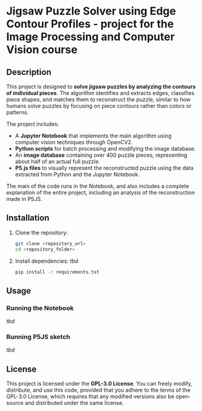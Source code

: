 # Jigsaw Puzzle Solver using Edge Contour Profiles - project for the Image Processing and Computer Vision course

## Description

This project is designed to **solve jigsaw puzzles by analyzing the contours of individual pieces**. The algorithm identifies and extracts edges, classifies piece shapes, and matches them to reconstruct the puzzle, similar to how humans solve puzzles by focusing on piece contours rather than colors or patterns.

The project includes:
- A **Jupyter Notebook** that implements the main algorithm using computer vision techniques through OpenCV2.
- **Python scripts** for batch processing and modifying the image database.
- An **image database** containing over 400 puzzle pieces, representing about half of an actual full puzzle.
- **P5.js files** to visually represent the reconstructed puzzle using the data extracted from Python and the Jupyter Notebook.

The main of the code runs in the Notebook, and also includes a complete explanation of the entire project, including an analysis of the reconstruction made in P5JS.

## Installation

1. Clone the repository:
   ```bash
   git clone <repository_url>
   cd <repository_folder>
   ```
2. Install dependencies:
_tbd_
   ```bash
   pip install -r requirements.txt
   ```

## Usage

### Running the Notebook
_tbd_

### Running P5JS sketch
_tbd_

## License

This project is licensed under the **GPL-3.0 License**. You can freely modify, distribute, and use this code, provided that you adhere to the terms of the GPL-3.0 License, which requires that any modified versions also be open-source and distributed under the same license.
